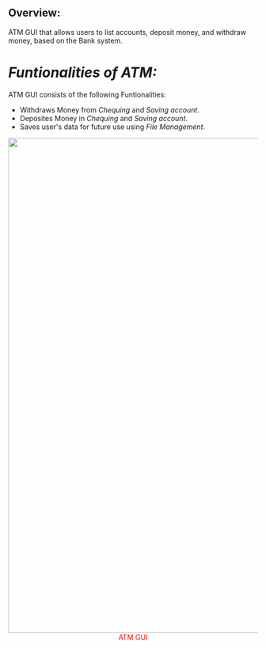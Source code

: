 ## **Overview:**
ATM GUI that allows users to list accounts, deposit money, and
withdraw money, based on the Bank system.

# ***Funtionalities of ATM:***
ATM GUI consists of the following Funtionalities:
- Withdraws Money from *Chequing* and *Saving account*.
- Deposites Money in *Chequing* and *Saving account*.
- Saves user's data for future use using *File Management*.

<div align="center">
  <img src="https://github.com/ah03-khurram/ATM-GUI-COMP2001/assets/155772948/bc8bb45f-6cb2-4657-9a31-9fa18ed11ec7" width="1000"/>
  <span style="color:red;">ATM GUI</span>
</div>

